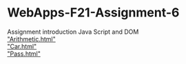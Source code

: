 # WebApps-F21-Assignment-6
Assignment introduction Java Script and DOM
<br>
["Arithmetic.html" ](https://44-563-webapps-f21.github.io/webapps-f21-assignment-6-RaviTeja-Yethappu/arithmetic.html)
<br>
["Car.html" ](https://44-563-webapps-f21.github.io/webapps-f21-assignment-6-RaviTeja-Yethappu/car.html)
<br>
["Pass.html" ](https://44-563-webapps-f21.github.io/webapps-f21-assignment-6-RaviTeja-Yethappu/pass.html)



